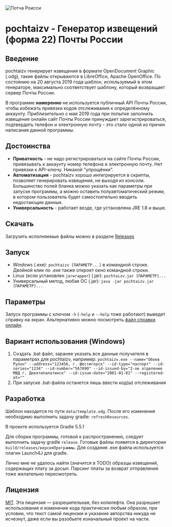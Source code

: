 ![Потча Роисси](https://user-images.githubusercontent.com/23572628/63599249-df7b2a00-c5c9-11e9-9b41-a0f46db47213.png)

# pochtaizv - Генератор извещений (форма 22) Почты России

## Введение
pochtaizv генерирует извещения в формате OpenDocument Graphic (.odg), такие файлы открываются в LibreOffice, Apache OpenOffice. 
По состоянию на 20 августа 2019 года шаблон, используемый в этом генераторе, максимально соответствует шаблону, который возвращает сервер Почты России. 

В программе __намеренно__ не используется публичный API Почты России, чтобы избежать привязки кодов отслеживания к определённому аккаунту.
Приблизительно с мая 2019 года при попытке заполнить извещение онлайн сайт Почты России принуждает зарегистрироваться, подтвердить телефон и электронную почту - это стало одной из причин написания данной программы.  

## Достоинства

* __Приватность__ - не надо регистрироваться на сайте Почты России, привязывать к аккаунту номер телефона и электронную почту. Нет привязки к API-ключу. Никакой "упрощёнки".
* __Автоматизация__ - pochtaizv хорошо интегрируется в скрипты, позволяет генерировать извещения, не выходя из консоли. Большинство полей бланка можно указать как параметры при запуске программы, а можно оставить полуавтоматический режим, в котором пользователь будет самостоятельно вводить недостающие данные.
* __Универсальность__ - работает везде, где установлена JRE 1.8 и выше.  

## Скачать

Загрузить исполняемые файлы можно в разделе [Releases](https://github.com/kerastinell/pochtaizv/releases)

## Запуск

* Windows (.exe): `pochtaizv [ПАРАМЕТР...]` в командной строке. Двойной клик по .exe также откроет окно командной строки.
* Linux (если установлен `jarwrapper`) (.jar): `pochtaizv.jar [ПАРАМЕТР]...`
* Универсальный метод, любая ОС (.jar): `java -jar pochtaizv.jar [ПАРАМЕТР]...`

## Параметры

Запуск программы с ключом `-h` (`-help` и `--help` тоже работают) выведет справку на экран.
Альтернативно можно посмотреть [файл справки онлайн](https://github.com/kerastinell/pochtaizv/blob/master/src/main/resources/help). 

## Вариант использования (Windows)

1. Создать .bat файл, заранее указать все данные получателя в параметрах для pochtaizv, например:
```pochtaizv.exe --name="Обоев Рулон" --address="123456, г. Шестигорск" --id-type="паспорт" --id-series="1234" --id-number="567890" --id-issued-by="2-ое отделение МВД г. Девятипалатинск" --id-issue-date="2001-01-01" --registered-at=""```
2. При запуске .bat-файла останется лишь ввести код(ы) отслеживания 

## Разработка

Шаблон находится по пути `data/template.odg`. После его изменения необходимо выполнить задачу gradle: `refreshResources`.

В проекте используется Gradle 5.5.1

Для сборки программы, готовой к распространению, следует выполнить задачу gradle `release`. Готовые файлы появятся в директории `build/releases/версияПрограммы`.
Для создания .exe файла используется плагин Launch4J для gradle. 

Лично мне не удалось найти (значится в TODO) образцы извещений, содержащих плату за досыл. Парсинг платы за возврат отправления тоже желательно пересмотреть. 

## Лицензия
[MIT](https://github.com/kerastinell/pochtaizv/blob/master/LICENSE). Эта лицензия — разрешительная, без копилефта. Она разрешает использование и изменение кода практически любым образом, при условии, что текст самой лицензии и указание авторства никуда не исчезнут, даже если вы разобьете изначальный проект на части.